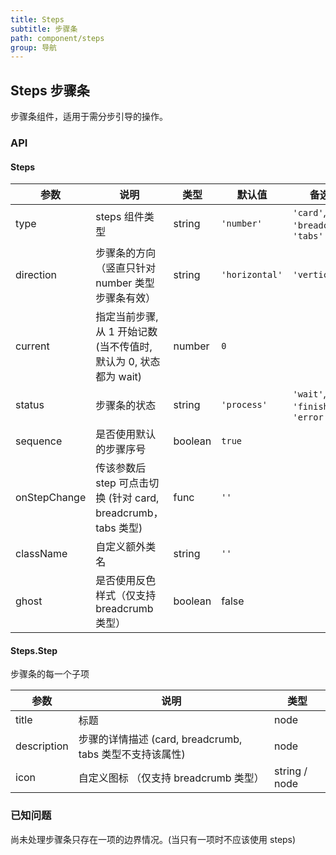 ```yaml
---
title: Steps
subtitle: 步骤条
path: component/steps
group: 导航
---
```


## Steps 步骤条

步骤条组件，适用于需分步引导的操作。

### API

#### Steps

| 参数         | 说明                                                              | 类型    | 默认值         | 备选值                             |
| ------------ | ----------------------------------------------------------------- | ------- | -------------- | ---------------------------------- |
| type         | steps 组件类型                                                    | string  | `'number'`     | `'card'`, `'breadcrumb'`, `'tabs'` |
| direction    | 步骤条的方向（竖直只针对 number 类型步骤条有效）                  | string  | `'horizontal'` | `'vertical'`                       |
| current      | 指定当前步骤, 从 1 开始记数 (当不传值时, 默认为 0, 状态都为 wait) | number  | `0`            |                                    |
| status       | 步骤条的状态                                                      | string  | `'process'`    | `'wait'`, `'finish'`, `'error'`    |
| sequence     | 是否使用默认的步骤序号                                            | boolean | `true`         |                                    |
| onStepChange | 传该参数后 step 可点击切换 (针对 card, breadcrumb，tabs 类型)     | func    | `''`           |                                    |
| className    | 自定义额外类名                                                    | string  | `''`           |                                    |
| ghost        | 是否使用反色样式（仅支持 breadcrumb 类型）| boolean  | false     |
#### Steps.Step

步骤条的每一个子项

| 参数        | 说明                                                     | 类型 |
| ----------- | -------------------------------------------------------- | ---- |
| title       | 标题                                                     | node |
| description | 步骤的详情描述 (card, breadcrumb, tabs 类型不支持该属性) | node |
| icon        | 自定义图标 （仅支持 breadcrumb 类型）                   | string / node |

### 已知问题

尚未处理步骤条只存在一项的边界情况。(当只有一项时不应该使用 steps)
